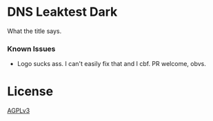 # DNS Leaktest Dark

What the title says.


### Known Issues

* Logo sucks ass. I can't easily fix that and I cbf. PR welcome, obvs.

# License
[AGPLv3](LICENSE)

